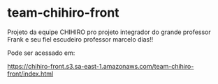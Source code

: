 # team-chihiro-front
Projeto da equipe CHIHIRO pro projeto integrador do grande professor Frank e seu fiel escudeiro professor marcelo dias!!

Pode ser acessado em:

https://chihiro-front.s3.sa-east-1.amazonaws.com/team-chihiro-front/index.html
